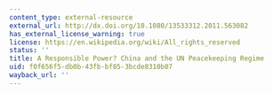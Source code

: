 ```yaml
---
content_type: external-resource
external_url: http://dx.doi.org/10.1080/13533312.2011.563082
has_external_license_warning: true
license: https://en.wikipedia.org/wiki/All_rights_reserved
status: ''
title: A Responsible Power? China and the UN Peacekeeping Regime
uid: f0f656f5-db0b-43fb-bf85-3bcde8310b07
wayback_url: ''
---
```

